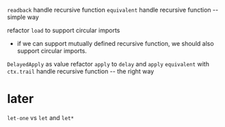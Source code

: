 `readback` handle recursive function
`equivalent` handle recursive function -- simple way

refactor `load` to support circular imports

- if we can support mutually defined recursive function,
  we should also support circular imports.

`DelayedApply` as value
refactor `apply` to `delay` and `apply`
`equivalent` with `ctx.trail` handle recursive function -- the right way

# later

`let-one` vs `let` and `let*`
